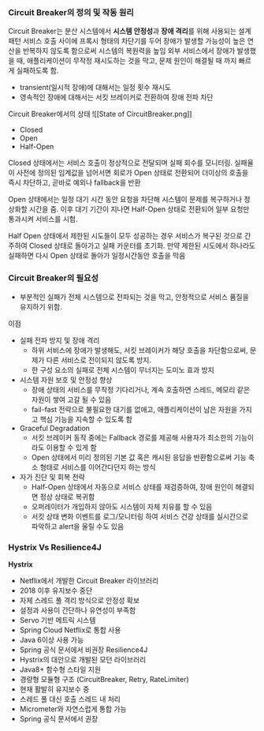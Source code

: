 ### Circuit Breaker의 정의 및 작동 원리
Circuit Breaker는 분산 시스템에서 **시스템 안정성**과 **장애 격리**를 위해 사용되는 설계 패턴
서비스 호출 사이에 프록시 형태의 차단기를 두어 장애가 발생할 가능성이 높은 연산을 반복하지 않도록 함으로써 시스템의 복원력을 높임
외부 서비스에서 장애가 발생했을 때, 애플리케이션이 무작정 재시도하는 것을 막고, 문제 원인이 해결될 때 까지 빠르게 실패하도록 함.
- transient(일시적 장애)에 대해서는 일정 횟수 재시도
- 영속적인 장애에 대해서는 서킷 브레이커로 전환하여 장애 전파 차단

Circuit Breaker에서의 상태 
![[State of CircuitBreaker.png]]
- Closed
- Open
- Half-Open

Closed 상태에서는 서비스 호출이 정상적으로 전달되며 실패 회수를 모니터링.
실패율이 사전에 정의된 임계값을 넘어서면 회로가 Open 상태로 전환되어 더이상의 호출을 즉시 차단하고, 곧바로 예외나 fallback을 반환

Open 상태에서는 일정 대기 시간 동안 요청을 차단해 시스템이 문제를 복구하거나 정상화할 시간을 줌.
이후 대기 기간이 지나면 Half-Open 상태로 전환되어 일부 요청만 통과시켜 서비스를 시험.

Half Open 상태에서 제한된 시도들이 모두 성공하는 경우 서비스가 복구된 것으로 간주하여 Closed 상태로 돌아가고 실패 카운터를 초기화. 만약 제한된 시도에서 하나라도 실패하면 다시 Open 상태로 돌아가 일정시간동안 호출을 막음

### Circuit Breaker의 필요성
- 부분적인 실패가 전체 시스템으로 전파되는 것을 막고, 안정적으로 서비스 품질을 유지하기 위함.

이점
- 실패 전파 방지 및 장애 격리
	- 하위 서비스에 장애가 발생해도, 서킷 브레이커가 해당 호출을 차단함으로써, 문제가 다른 서비스로 전이되지 않도록 방지.
	- 한 구성 요소의 실패로 전체 시스템이 무너지는 도미노 효과 방지
- 시스템 자원 보호 및 안정성 향상
	- 장애 상태의 서비스를 무작정 기다리거나, 계속 호출하면 스레드, 메모리 같은 자원이 쌓여 고갈 될 수 있음
	- fail-fast 전략으로 불필요한 대기를 없애고, 애플리케이션이 남은 자원을 가지고 핵심 기능을 지속할 수 있도록 함
- Graceful Degradation
	- 서킷 브레이커 동작 중에는 Fallback 경로를 제공해 사용자가 최소한의 기능이라도 이용할 수 있게 함
	- Open 상태에서 미리 정의된 기본 값 혹은 캐시된 응답을 반환함으로써 기능 축소 형태로 서비스를 이어간다던지 하는 방식
- 자가 진단 및 회복 전략
	- Half-Open 상태에서 자동으로 서비스 상태를 재검증하여, 장애 원인이 해결되면 정상 상태로 복귀함
	- 오퍼레이터가 개입하지 않아도 시스템이 자체 치유를 할 수 있음
	- 서킷 상태 변화 이벤트를 로그/모니터링 하여 서비스 건강 상태를 실시간으로 파악하고 alert을 울릴 수도 있음

### Hystrix Vs Resilience4J
**Hystrix**
- Netflix에서 개발한 Circuit Breaker 라이브러리
- 2018 이후 유지보수 중단
- 자체 스레드 풀 격리 방식으로 안정성 확보
- 설정과 사용이 간단하나 유연성이 부족함
- Servo 기반 메트릭 시스템
- Spring Cloud Netflix로 통합 사용
- Java 6이상 사용 가능
- Spring 공식 문서에서 비권장
Resilience4J
- Hystrix의 대안으로 개발된 모던 라이브러리
- Java8+ 함수형 스타일 지원
- 경량형 모듈형 구조 (CircuitBreaker, Retry, RateLimiter)
- 현재 활발히 유지보수 중
- 스레드 풀 대신 호출 스레드 내 처리 
- Micrometer와 자연스럽게 통합 가능
- Spring 공식 문서에서 권장 
